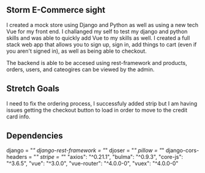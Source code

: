 ## Storm E-Commerce sight

I created a mock store using Django and Python as well as using a new tech Vue for my front end. I challanged my self to test my django and python skills and was able to quickly add Vue to my skills as well. I created a full stack web app that allows you to sign up, sign in, add things to cart (even if you aren't signed in), as well as being able to checkout.

The backend is able to be accesed using rest-framework and products, orders, users, and cateogires can be viewed by the admin.

## Stretch Goals

I need to fix the ordering process, I successfuly added strip but I am having issues getting the checkout button to load in order to move to the credit card info.

## Dependencies

django = "_"
django-rest-framework = "_"
djoser = "_"
pillow = "_"
django-cors-headers = "_"
stripe = "_"
"axios": "^0.21.1",
"bulma": "^0.9.3",
"core-js": "^3.6.5",
"vue": "^3.0.0",
"vue-router": "^4.0.0-0",
"vuex": "^4.0.0-0"
